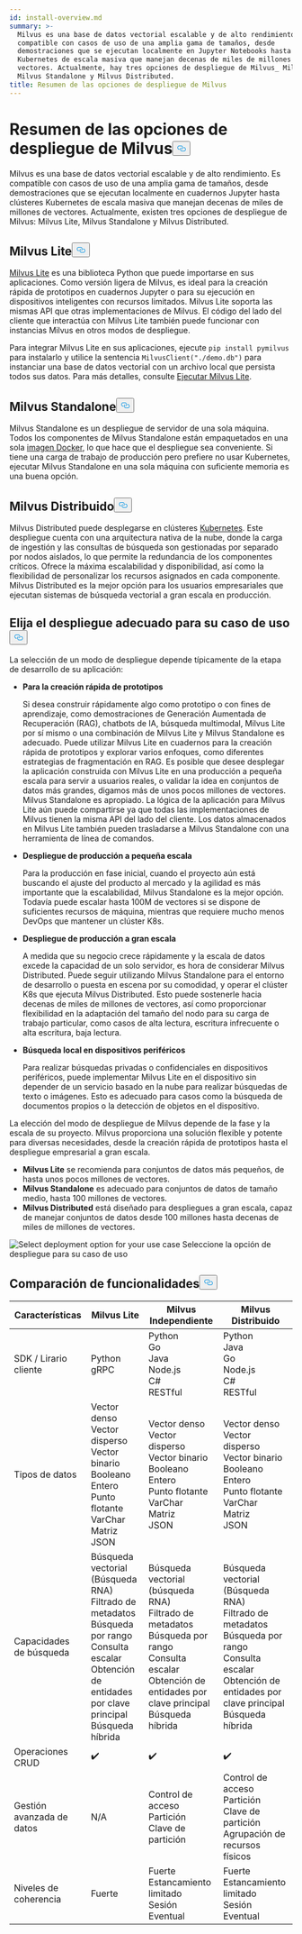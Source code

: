 ```yaml
---
id: install-overview.md
summary: >-
  Milvus es una base de datos vectorial escalable y de alto rendimiento. Es
  compatible con casos de uso de una amplia gama de tamaños, desde
  demostraciones que se ejecutan localmente en Jupyter Notebooks hasta clústeres
  Kubernetes de escala masiva que manejan decenas de miles de millones de
  vectores. Actualmente, hay tres opciones de despliegue de Milvus_ Milvus Lite,
  Milvus Standalone y Milvus Distributed.
title: Resumen de las opciones de despliegue de Milvus
---
```

<h1 id="Overview-of-Milvus-Deployment-Options" class="common-anchor-header">Resumen de las opciones de despliegue de Milvus<button data-href="#Overview-of-Milvus-Deployment-Options" class="anchor-icon" translate="no">
      <svg translate="no"
        aria-hidden="true"
        focusable="false"
        height="20"
        version="1.1"
        viewBox="0 0 16 16"
        width="16"
      >
        <path
          fill="#0092E4"
          fill-rule="evenodd"
          d="M4 9h1v1H4c-1.5 0-3-1.69-3-3.5S2.55 3 4 3h4c1.45 0 3 1.69 3 3.5 0 1.41-.91 2.72-2 3.25V8.59c.58-.45 1-1.27 1-2.09C10 5.22 8.98 4 8 4H4c-.98 0-2 1.22-2 2.5S3 9 4 9zm9-3h-1v1h1c1 0 2 1.22 2 2.5S13.98 12 13 12H9c-.98 0-2-1.22-2-2.5 0-.83.42-1.64 1-2.09V6.25c-1.09.53-2 1.84-2 3.25C6 11.31 7.55 13 9 13h4c1.45 0 3-1.69 3-3.5S14.5 6 13 6z"
        ></path>
      </svg>
    </button></h1><p>Milvus es una base de datos vectorial escalable y de alto rendimiento. Es compatible con casos de uso de una amplia gama de tamaños, desde demostraciones que se ejecutan localmente en cuadernos Jupyter hasta clústeres Kubernetes de escala masiva que manejan decenas de miles de millones de vectores. Actualmente, existen tres opciones de despliegue de Milvus: Milvus Lite, Milvus Standalone y Milvus Distributed.</p>
<h2 id="Milvus-Lite" class="common-anchor-header">Milvus Lite<button data-href="#Milvus-Lite" class="anchor-icon" translate="no">
      <svg translate="no"
        aria-hidden="true"
        focusable="false"
        height="20"
        version="1.1"
        viewBox="0 0 16 16"
        width="16"
      >
        <path
          fill="#0092E4"
          fill-rule="evenodd"
          d="M4 9h1v1H4c-1.5 0-3-1.69-3-3.5S2.55 3 4 3h4c1.45 0 3 1.69 3 3.5 0 1.41-.91 2.72-2 3.25V8.59c.58-.45 1-1.27 1-2.09C10 5.22 8.98 4 8 4H4c-.98 0-2 1.22-2 2.5S3 9 4 9zm9-3h-1v1h1c1 0 2 1.22 2 2.5S13.98 12 13 12H9c-.98 0-2-1.22-2-2.5 0-.83.42-1.64 1-2.09V6.25c-1.09.53-2 1.84-2 3.25C6 11.31 7.55 13 9 13h4c1.45 0 3-1.69 3-3.5S14.5 6 13 6z"
        ></path>
      </svg>
    </button></h2><p><a href="https://milvus.io/docs/milvus_lite.md">Milvus Lite</a> es una biblioteca Python que puede importarse en sus aplicaciones. Como versión ligera de Milvus, es ideal para la creación rápida de prototipos en cuadernos Jupyter o para su ejecución en dispositivos inteligentes con recursos limitados. Milvus Lite soporta las mismas API que otras implementaciones de Milvus. El código del lado del cliente que interactúa con Milvus Lite también puede funcionar con instancias Milvus en otros modos de despliegue.</p>
<p>Para integrar Milvus Lite en sus aplicaciones, ejecute <code translate="no">pip install pymilvus</code> para instalarlo y utilice la sentencia <code translate="no">MilvusClient(&quot;./demo.db&quot;)</code> para instanciar una base de datos vectorial con un archivo local que persista todos sus datos. Para más detalles, consulte <a href="https://milvus.io/docs/milvus_lite.md">Ejecutar Milvus Lite</a>.</p>
<h2 id="Milvus-Standalone" class="common-anchor-header">Milvus Standalone<button data-href="#Milvus-Standalone" class="anchor-icon" translate="no">
      <svg translate="no"
        aria-hidden="true"
        focusable="false"
        height="20"
        version="1.1"
        viewBox="0 0 16 16"
        width="16"
      >
        <path
          fill="#0092E4"
          fill-rule="evenodd"
          d="M4 9h1v1H4c-1.5 0-3-1.69-3-3.5S2.55 3 4 3h4c1.45 0 3 1.69 3 3.5 0 1.41-.91 2.72-2 3.25V8.59c.58-.45 1-1.27 1-2.09C10 5.22 8.98 4 8 4H4c-.98 0-2 1.22-2 2.5S3 9 4 9zm9-3h-1v1h1c1 0 2 1.22 2 2.5S13.98 12 13 12H9c-.98 0-2-1.22-2-2.5 0-.83.42-1.64 1-2.09V6.25c-1.09.53-2 1.84-2 3.25C6 11.31 7.55 13 9 13h4c1.45 0 3-1.69 3-3.5S14.5 6 13 6z"
        ></path>
      </svg>
    </button></h2><p>Milvus Standalone es un despliegue de servidor de una sola máquina. Todos los componentes de Milvus Standalone están empaquetados en una sola <a href="https://milvus.io/docs/install_standalone-docker.md">imagen Docker</a>, lo que hace que el despliegue sea conveniente. Si tiene una carga de trabajo de producción pero prefiere no usar Kubernetes, ejecutar Milvus Standalone en una sola máquina con suficiente memoria es una buena opción.</p>
<h2 id="Milvus-Distributed" class="common-anchor-header">Milvus Distribuido<button data-href="#Milvus-Distributed" class="anchor-icon" translate="no">
      <svg translate="no"
        aria-hidden="true"
        focusable="false"
        height="20"
        version="1.1"
        viewBox="0 0 16 16"
        width="16"
      >
        <path
          fill="#0092E4"
          fill-rule="evenodd"
          d="M4 9h1v1H4c-1.5 0-3-1.69-3-3.5S2.55 3 4 3h4c1.45 0 3 1.69 3 3.5 0 1.41-.91 2.72-2 3.25V8.59c.58-.45 1-1.27 1-2.09C10 5.22 8.98 4 8 4H4c-.98 0-2 1.22-2 2.5S3 9 4 9zm9-3h-1v1h1c1 0 2 1.22 2 2.5S13.98 12 13 12H9c-.98 0-2-1.22-2-2.5 0-.83.42-1.64 1-2.09V6.25c-1.09.53-2 1.84-2 3.25C6 11.31 7.55 13 9 13h4c1.45 0 3-1.69 3-3.5S14.5 6 13 6z"
        ></path>
      </svg>
    </button></h2><p>Milvus Distributed puede desplegarse en clústeres <a href="https://milvus.io/docs/install_cluster-milvusoperator.md">Kubernetes</a>. Este despliegue cuenta con una arquitectura nativa de la nube, donde la carga de ingestión y las consultas de búsqueda son gestionadas por separado por nodos aislados, lo que permite la redundancia de los componentes críticos. Ofrece la máxima escalabilidad y disponibilidad, así como la flexibilidad de personalizar los recursos asignados en cada componente. Milvus Distributed es la mejor opción para los usuarios empresariales que ejecutan sistemas de búsqueda vectorial a gran escala en producción.</p>
<h2 id="Choose-the-Right-Deployment-for-Your-Use-Case" class="common-anchor-header">Elija el despliegue adecuado para su caso de uso<button data-href="#Choose-the-Right-Deployment-for-Your-Use-Case" class="anchor-icon" translate="no">
      <svg translate="no"
        aria-hidden="true"
        focusable="false"
        height="20"
        version="1.1"
        viewBox="0 0 16 16"
        width="16"
      >
        <path
          fill="#0092E4"
          fill-rule="evenodd"
          d="M4 9h1v1H4c-1.5 0-3-1.69-3-3.5S2.55 3 4 3h4c1.45 0 3 1.69 3 3.5 0 1.41-.91 2.72-2 3.25V8.59c.58-.45 1-1.27 1-2.09C10 5.22 8.98 4 8 4H4c-.98 0-2 1.22-2 2.5S3 9 4 9zm9-3h-1v1h1c1 0 2 1.22 2 2.5S13.98 12 13 12H9c-.98 0-2-1.22-2-2.5 0-.83.42-1.64 1-2.09V6.25c-1.09.53-2 1.84-2 3.25C6 11.31 7.55 13 9 13h4c1.45 0 3-1.69 3-3.5S14.5 6 13 6z"
        ></path>
      </svg>
    </button></h2><p>La selección de un modo de despliegue depende típicamente de la etapa de desarrollo de su aplicación:</p>
<ul>
<li><p><strong>Para la creación rápida de prototipos</strong></p>
<p>Si desea construir rápidamente algo como prototipo o con fines de aprendizaje, como demostraciones de Generación Aumentada de Recuperación (RAG), chatbots de IA, búsqueda multimodal, Milvus Lite por sí mismo o una combinación de Milvus Lite y Milvus Standalone es adecuado. Puede utilizar Milvus Lite en cuadernos para la creación rápida de prototipos y explorar varios enfoques, como diferentes estrategias de fragmentación en RAG. Es posible que desee desplegar la aplicación construida con Milvus Lite en una producción a pequeña escala para servir a usuarios reales, o validar la idea en conjuntos de datos más grandes, digamos más de unos pocos millones de vectores. Milvus Standalone es apropiado. La lógica de la aplicación para Milvus Lite aún puede compartirse ya que todas las implementaciones de Milvus tienen la misma API del lado del cliente. Los datos almacenados en Milvus Lite también pueden trasladarse a Milvus Standalone con una herramienta de línea de comandos.</p></li>
<li><p><strong>Despliegue de producción a pequeña escala</strong></p>
<p>Para la producción en fase inicial, cuando el proyecto aún está buscando el ajuste del producto al mercado y la agilidad es más importante que la escalabilidad, Milvus Standalone es la mejor opción. Todavía puede escalar hasta 100M de vectores si se dispone de suficientes recursos de máquina, mientras que requiere mucho menos DevOps que mantener un clúster K8s.</p></li>
<li><p><strong>Despliegue de producción a gran escala</strong></p>
<p>A medida que su negocio crece rápidamente y la escala de datos excede la capacidad de un solo servidor, es hora de considerar Milvus Distributed. Puede seguir utilizando Milvus Standalone para el entorno de desarrollo o puesta en escena por su comodidad, y operar el clúster K8s que ejecuta Milvus Distributed. Esto puede sostenerle hacia decenas de miles de millones de vectores, así como proporcionar flexibilidad en la adaptación del tamaño del nodo para su carga de trabajo particular, como casos de alta lectura, escritura infrecuente o alta escritura, baja lectura.</p></li>
<li><p><strong>Búsqueda local en dispositivos periféricos</strong></p>
<p>Para realizar búsquedas privadas o confidenciales en dispositivos periféricos, puede implementar Milvus Lite en el dispositivo sin depender de un servicio basado en la nube para realizar búsquedas de texto o imágenes. Esto es adecuado para casos como la búsqueda de documentos propios o la detección de objetos en el dispositivo.</p></li>
</ul>
<p>La elección del modo de despliegue de Milvus depende de la fase y la escala de su proyecto. Milvus proporciona una solución flexible y potente para diversas necesidades, desde la creación rápida de prototipos hasta el despliegue empresarial a gran escala.</p>
<ul>
<li><strong>Milvus Lite</strong> se recomienda para conjuntos de datos más pequeños, de hasta unos pocos millones de vectores.</li>
<li><strong>Milvus Standalone</strong> es adecuado para conjuntos de datos de tamaño medio, hasta 100 millones de vectores.</li>
<li><strong>Milvus Distributed</strong> está diseñado para despliegues a gran escala, capaz de manejar conjuntos de datos desde 100 millones hasta decenas de miles de millones de vectores.</li>
</ul>
<p>
  
   <span class="img-wrapper"> <img translate="no" src="/docs/v2.6.x/assets/select-deployment-option.png" alt="Select deployment option for your use case" class="doc-image" id="select-deployment-option-for-your-use-case" />
   </span> <span class="img-wrapper"> <span>Seleccione la opción de despliegue para su caso de uso</span> </span></p>
<h2 id="Comparison-on-functionalities" class="common-anchor-header">Comparación de funcionalidades<button data-href="#Comparison-on-functionalities" class="anchor-icon" translate="no">
      <svg translate="no"
        aria-hidden="true"
        focusable="false"
        height="20"
        version="1.1"
        viewBox="0 0 16 16"
        width="16"
      >
        <path
          fill="#0092E4"
          fill-rule="evenodd"
          d="M4 9h1v1H4c-1.5 0-3-1.69-3-3.5S2.55 3 4 3h4c1.45 0 3 1.69 3 3.5 0 1.41-.91 2.72-2 3.25V8.59c.58-.45 1-1.27 1-2.09C10 5.22 8.98 4 8 4H4c-.98 0-2 1.22-2 2.5S3 9 4 9zm9-3h-1v1h1c1 0 2 1.22 2 2.5S13.98 12 13 12H9c-.98 0-2-1.22-2-2.5 0-.83.42-1.64 1-2.09V6.25c-1.09.53-2 1.84-2 3.25C6 11.31 7.55 13 9 13h4c1.45 0 3-1.69 3-3.5S14.5 6 13 6z"
        ></path>
      </svg>
    </button></h2><table>
<thead>
<tr><th>Características</th><th>Milvus Lite</th><th>Milvus Independiente</th><th>Milvus Distribuido</th></tr>
</thead>
<tbody>
<tr><td>SDK / Lirario cliente</td><td>Python<br/>gRPC</td><td>Python<br/>Go<br/>Java<br/>Node.js<br/>C#<br/>RESTful</td><td>Python<br/>Java<br/>Go<br/>Node.js<br/>C#<br/>RESTful</td></tr>
<tr><td>Tipos de datos</td><td>Vector denso<br/>Vector disperso<br/>Vector binario<br/>Booleano<br/>Entero<br/>Punto flotante<br/>VarChar<br/>Matriz<br/>JSON</td><td>Vector denso<br/>Vector disperso<br/>Vector binario<br/>Booleano<br/>Entero<br/>Punto flotante<br/>VarChar<br/>Matriz<br/>JSON</td><td>Vector denso<br/>Vector disperso<br/>Vector binario<br/>Booleano<br/>Entero<br/>Punto flotante<br/>VarChar<br/>Matriz<br/>JSON</td></tr>
<tr><td>Capacidades de búsqueda</td><td>Búsqueda vectorial (Búsqueda RNA)<br/>Filtrado de metadatos<br/>Búsqueda por rango<br/>Consulta escalar<br/>Obtención de entidades por clave principal<br/>Búsqueda híbrida</td><td>Búsqueda vectorial (búsqueda RNA)<br/>Filtrado de metadatos<br/>Búsqueda por rango<br/>Consulta escalar<br/>Obtención de entidades por clave principal<br/>Búsqueda híbrida</td><td>Búsqueda vectorial (Búsqueda RNA)<br/>Filtrado de metadatos<br/>Búsqueda por rango<br/>Consulta escalar<br/>Obtención de entidades por clave principal<br/>Búsqueda híbrida</td></tr>
<tr><td>Operaciones CRUD</td><td>✔️</td><td>✔️</td><td>✔️</td></tr>
<tr><td>Gestión avanzada de datos</td><td>N/A</td><td>Control de acceso<br/>Partición<br/>Clave de partición</td><td>Control de acceso<br/>Partición<br/>Clave de partición<br/>Agrupación de recursos físicos</td></tr>
<tr><td>Niveles de coherencia</td><td>Fuerte</td><td>Fuerte<br/>Estancamiento limitado<br/>Sesión<br/>Eventual</td><td>Fuerte<br/>Estancamiento limitado<br/>Sesión<br/>Eventual</td></tr>
</tbody>
</table>
